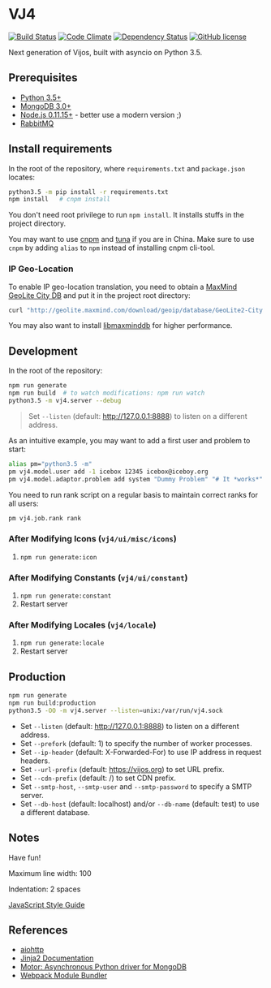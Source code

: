 # VJ4

[![Build Status](https://img.shields.io/travis/vijos/vj4.svg?branch=master&style=flat-square)](https://travis-ci.org/vijos/vj4)
[![Code Climate](https://img.shields.io/codeclimate/github/vijos/vj4.svg?style=flat-square)](https://codeclimate.com/github/vijos/vj4)
[![Dependency Status](https://www.versioneye.com/user/projects/575c163d7757a0004a1ded62/badge.svg?style=flat-square)](https://www.versioneye.com/user/projects/575c163d7757a0004a1ded62)
[![GitHub license](https://img.shields.io/badge/license-AGPLv3-blue.svg?style=flat-square)](https://raw.githubusercontent.com/vijos/vj4/master/LICENSE)

Next generation of Vijos, built with asyncio on Python 3.5.

## Prerequisites

* [Python 3.5+](https://www.python.org/downloads/)
* [MongoDB 3.0+](https://docs.mongodb.org/manual/installation/)
* [Node.js 0.11.15+](https://nodejs.org/en/download/) - better use a modern version ;)
* [RabbitMQ](http://www.rabbitmq.com/)

## Install requirements

In the root of the repository, where `requirements.txt` and `package.json` locates:

```bash
python3.5 -m pip install -r requirements.txt
npm install   # cnpm install
```

You don't need root privilege to run `npm install`. It installs stuffs in the project directory.

You may want to use [cnpm](https://npm.taobao.org/) and [tuna](https://pypi.tuna.tsinghua.edu.cn/)
if you are in China. Make sure to use `cnpm` by adding `alias` to `npm` instead of installing cnpm cli-tool.

### IP Geo-Location

To enable IP geo-location translation, you need to obtain a [MaxMind GeoLite City DB](http://dev.maxmind.com/geoip/geoip2/geolite2/) and put it in the project root directory:

```bash
curl "http://geolite.maxmind.com/download/geoip/database/GeoLite2-City.mmdb.gz" | gunzip -c > GeoLite2-City.mmdb
```

You may also want to install [libmaxminddb](https://github.com/maxmind/libmaxminddb/blob/master/README.md) for higher performance.

## Development

In the root of the repository:

```bash
npm run generate
npm run build  # to watch modifications: npm run watch
python3.5 -m vj4.server --debug
```

> Set `--listen` (default: http://127.0.0.1:8888) to listen on a different address.

As an intuitive example, you may want to add a first user and problem to start:

```bash
alias pm="python3.5 -m"
pm vj4.model.user add -1 icebox 12345 icebox@iceboy.org
pm vj4.model.adaptor.problem add system "Dummy Problem" "# It *works*" -1 777
```

You need to run rank script on a regular basis to maintain correct ranks for all users:

```bash
pm vj4.job.rank rank
```

### After Modifying Icons (`vj4/ui/misc/icons`)

1. `npm run generate:icon`

### After Modifying Constants (`vj4/ui/constant`)

1. `npm run generate:constant`
2. Restart server

### After Modifying Locales (`vj4/locale`)

1. `npm run generate:locale`
2. Restart server

## Production

```bash
npm run generate
npm run build:production
python3.5 -OO -m vj4.server --listen=unix:/var/run/vj4.sock
```

* Set `--listen` (default: http://127.0.0.1:8888) to listen on a different address.
* Set `--prefork` (default: 1) to specify the number of worker processes.
* Set `--ip-header` (default: X-Forwarded-For) to use IP address in request headers.
* Set `--url-prefix` (default: https://vijos.org) to set URL prefix.
* Set `--cdn-prefix` (default: /) to set CDN prefix.
* Set `--smtp-host`, `--smtp-user` and `--smtp-password` to specify a SMTP server.
* Set `--db-host` (default: localhost) and/or `--db-name` (default: test) to use a different
  database.

## Notes

Have fun!

Maximum line width: 100

Indentation: 2 spaces

[JavaScript Style Guide](https://github.com/airbnb/javascript)

## References

* [aiohttp](http://aiohttp.readthedocs.org/en/stable/)
* [Jinja2 Documentation](http://jinja.pocoo.org/docs/)
* [Motor: Asynchronous Python driver for MongoDB](http://motor.readthedocs.org/en/stable/)
* [Webpack Module Bundler](http://webpack.github.io/docs/)
